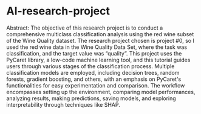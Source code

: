 # AI-research-project

Abstract:
The objective of this research project is to conduct a comprehensive multiclass classification analysis using the red wine subset of the Wine Quality dataset. The research project chosen is project #0, so I used the red wine data in the Wine Quality Data Set, where the task was classification, and the target value was “quality”. This project uses the PyCaret library, a low-code machine learning tool, and this tutorial guides users through various stages of the classification process. Multiple classification models are employed, including decision trees, random forests, gradient boosting, and others, with an emphasis on PyCaret's functionalities for easy experimentation and comparison. The workflow encompasses setting up the environment, comparing model performances, analyzing results, making predictions, saving models, and exploring interpretability through techniques like SHAP. 
